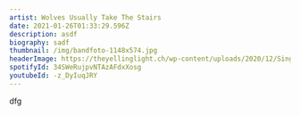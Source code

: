 ```yaml
---
artist: Wolves Usually Take The Stairs
date: 2021-01-26T01:33:29.596Z
description: asdf
biography: sadf
thumbnail: /img/bandfoto-1148x574.jpg
headerImage: https://theyellinglight.ch/wp-content/uploads/2020/12/Single-Cover-Original-1024x1024.jpg
spotifyId: 34SWeRujpvNTAzAFdxXosg
youtubeId: -z_DyIuqJRY
---
```

dfg